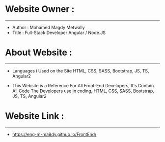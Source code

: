 # Website Owner :
-----------------------
- Author : Mohamed Magdy Metwally
- Title : Full-Stack Developer Angular / Node.JS
#
# About Website :
-----------------------
- Languages i Used on the Site
  HTML, CSS, SASS, Bootstrap, JS, TS, Angular2
  
- This Website is a Reference For All Front-End Developers,
  It's Contain All Code The Developers use in coding, HTML, CSS, SASS, Bootstrap, JS, TS, Angular2
#
# Website Link :
------------------------
- https://eng-m-ma9dy.github.io/FrontEnd/
